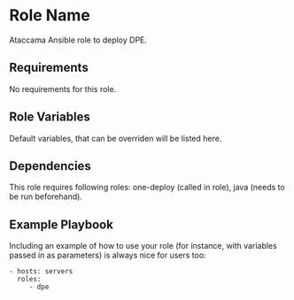 Role Name
=========

Ataccama Ansible role to deploy DPE.

Requirements
------------

No requirements for this role.

Role Variables
--------------

Default variables, that can be overriden will be listed here.

Dependencies
------------

This role requires following roles: one-deploy (called in role), java (needs to be run beforehand).

Example Playbook
----------------

Including an example of how to use your role (for instance, with variables passed in as parameters) is always nice for users too:

    - hosts: servers
      roles:
         - dpe
